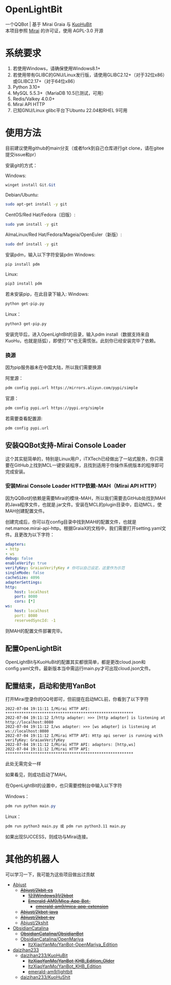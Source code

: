 # OpenLightBit

一个QQBot | 基于 Mirai  Graia 与 [KuoHuBit](https://github.com/daizihan233/KuoHuBit)<br>
本项目参照 [Mirai](https://github.com/mamoe/mirai) 的许可证，使用 AGPL-3.0 开源<br>

# 系统要求

1. 若使用Windows，请确保使用Windows8.1+
2. 若使用带有GLIBC的GNU/Linux发行版，请使用GLIBC2.12+（对于32位x86）或GLIBC2.17+（对于64位x86）
3. Python 3.10+
4. MySQL 5.5.3+（MariaDB 10.5已测试，可用）
5. Redis/Valkey 4.0.0+
6. Mirai API HTTP
7. 已知GNU/Linux glibc平台下Ubuntu 22.04和RHEL 9可用

# 使用方法

目前建议使用github的main分支（或者fork到自己仓库进行git clone，请在gitee提交issue和pr）

安装git的方式：

Windows:
```PowerShell
winget install Git.Git
```
Debian/Ubuntu:
```bash
sudo apt-get install -y git
```

CentOS/Red Hat/Fedora（旧版）:
```bash
sudo yum install -y git
```
AlmaLinux/Red Hat/Fedora/Mageia/OpenEuler（新版）:
```bash
sudo dnf install -y git
```
安装pdm，输入以下字符安装pdm
Windows:
```PowerShell
pip install pdm
```

Linux:
```bash
pip3 install pdm 
```
若未安装pip，在此目录下输入:
Windows:
```bash
python get-pip.py
```
Linux：
```bash
python3 get-pip.py
```
安装完毕后，进入OpenLightBit的目录，输入pdm install（数据支持来自KuoHu，也就是括弧），即使打“X”也无需慌张。此刻你已经安装完毕了依赖。

### 换源
因为pip服务器未在中国大陆，所以我们需要换源

阿里源：
```bash
pdm config pypi.url https://mirrors.aliyun.com/pypi/simple
```

官源：
```bash
pdm config pypi.url https://pypi.org/simple
```

若需要查看配置源:
```bash
pdm config pypi.url
```

## 安装QQBot支持-Mirai Console Loader

这个其实挺简单的，特别是Linux用户，iTXTech已经做出了一站式服务，你只需要在GitHub上找到MCL一键安装程序，且找到适用于你操作系统版本的程序即可完成安装。

### 安装Mirai Console Loader HTTP依赖-MAH（Mirai API HTTP）

因为QQBot的依赖是需要Mirai的模块-MAH，所以我们需要去GitHub处找到MAH的Java程序文件，也就是.jar文件。安装在MCL的plugin目录中，启动MCL，使MAH创建配置文件。

创建完成后，你可以在config目录中找到MAH的配置文件，也就是net.mamoe.mirai-api-http。根据GraiaX的文档中，我们需要打开setting.yaml文件。且更改为以下字符： 
```yaml
adapters:
- http
- ws
debug: false
enableVerify: true
verifyKey: GraiaxVerifyKey # 你可以自己设定，这里作为示范
singleMode: false
cacheSize: 4096
adapterSettings:
http:
    host: localhost
    port: 8080
    cors: [*]
ws:
    host: localhost
    port: 8080
    reservedSyncId: -1
```
则MAH的配置文件部署完毕。

## 配置OpenLightBit
    
OpenLightBit与KuoHuBit的配置其实都很简单，都是更改cloud.json和config.yaml文件。最新版本当中需运行main.py才可出现cloud.json文件。

## 配置结束，启动和使用YanBot

打开Mirai登录你的QQ号即可，但前提在启动MCL前，你看到了以下字符 

```mirai
2022-07-04 19:11:11 I/Mirai HTTP API: ********************************************************
2022-07-04 19:11:12 I/http adapter: >>> [http adapter] is listening at http://localhost:8080
2022-07-04 19:11:12 I/ws adapter: >>> [ws adapter] is listening at ws://localhost:8080
2022-07-04 19:11:12 I/Mirai HTTP API: Http api server is running with verifyKey: GraiaxVerifyKey
2022-07-04 19:11:12 I/Mirai HTTP API: adaptors: [http,ws]
2022-07-04 19:11:12 I/Mirai HTTP API: ********************************************************
```
此处无需完全一样

如果看见，则成功启动了MAH。

在OpenLightBit的设置中，也只需要控制台中输入以下字符

Windows：
```PowerShell
pdm run python main.py
```
Linux：
```bash
pdm run python3 main.py 或 pdm run python3.11 main.py
```

如果出现SUCCESS，则成功与Mirai连接。

# 其他的机器人

可以学习一下，我可能为这些项目做出过贡献<br>

- [Abjust](https://github.com/Abjust/)
    - [~~Abjust/2kbit-cs~~](https://github.com/Abjust/2kbit-cs)
        - [~~123Windows31/2kbot~~](https://github.com/123Windows31/2kbot)
        - [~~Emerald-AM9/Mica-App-Bot-~~](https://github.com/Emerald-AM9/Mica-App-Bot-)
            - [~~emerald-am9/mica-app-extension~~](https://gitee.com/emerald-am9/mica-app-extension/)
    - [~~Abjust/2kbot-java~~](https://github.com/Abjust/2kbot-java)
    - [~~Abjust/2kbot-py~~](https://github.com/Abjust/2kbot-py)
    - [Abjust/2kshit](https://github.com/Abjust/2kshit)
- [ObsidianCatalina](https://github.com/ObsidianCatalina/)
    - [~~ObsidianCatalina/ObsidianBot~~](https://github.com/ObsidianCatalina/ObsidianBot)
    - [ObsidianCatalina/OpenMariya](https://github.com/ObsidianCatalina/OpenMariya)
        - [ltzXiaoYanMo/YanBot-OpenMariya_Edition](https://github.com/ltzXiaoYanMo/YanBot-OpenMariya_Edition)
- [daizihan233](https://github.com/daizihan233)
    - [daizihan233/KuoHuBit](https://github.com/daizihan233/KuoHuBit/)
        - [~~ltzXiaoYanMo/YanBot-KHB_Edition_Older~~](https://github.com/ltzXiaoYanMo/YanBot-KHB_Edition_Older)
        - [ltzXiaoYanMo/YanBot_KHB_Edition](https://github.com/ltzXiaoYanMo/YanBot_KHB_Edition)
        - [emerald-am9/lightbit](https://gitee.com/Emerald-AM9/lightbit)
    - [daizihan233/KuoHuShit](https://github.com/daizihan233/KuoHuShit)
